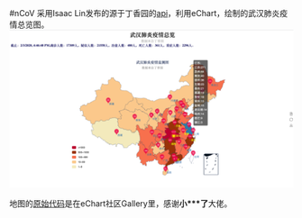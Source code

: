 #nCoV
采用Isaac Lin发布的源于丁香园的[api](https://lab.isaaclin.cn/nCoV/)，利用eChart，绘制的武汉肺炎疫情总览图。
![](img.png)

地图的[原始代码](<https://gallery.echartsjs.com/editor.html?c=xBJDR584vG>)是在eChart社区Gallery里，感谢**小\*\*\*了**大佬。